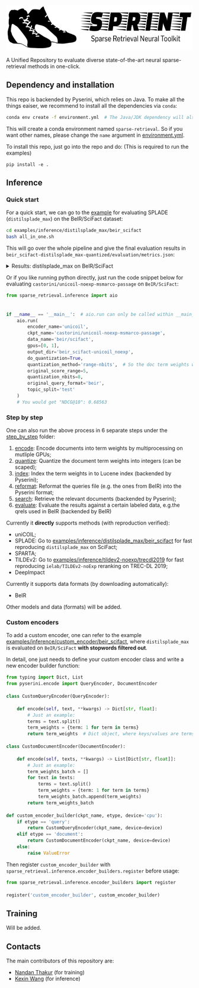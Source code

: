 <h1 align="center">
<img style="vertical-align:middle" width="620" height="120" src="./images/sprint-logo.png" />
</h1>

A Unified Repository to evaluate diverse state-of-the-art neural sparse-retrieval methods in one-click.

## Dependency and installation
This repo is backended by Pyserini, which relies on Java. To make all the things eaiser, we recommend to install all the dependencies via `conda`:
```bash
conda env create -f environment.yml  # The Java/JDK dependency will also be installed by running this
```
This will create a conda environment named `sparse-retrieval`. So if you want other names, please change the `name` argument in [environment.yml](environment.yml).

To install this repo, just go into the repo and do:  (This is required to run the examples)
```
pip install -e .
```


## Inference
### Quick start
For a quick start, we can go to the [example](examples/inference/distilsplade_max/beir_scifact/all_in_one.sh) for evaluating SPLADE (`distilsplade_max`) on the BeIR/SciFact dataset:
```bash
cd examples/inference/distilsplade_max/beir_scifact
bash all_in_one.sh
```
This will go over the whole pipeline and give the final evaluation results in `beir_scifact-distilsplade_max-quantized/evaluation/metrics.json`:

<details>
  <summary>Results: distilsplade_max on BeIR/SciFact</summary>
  
  ```bash
     cat beir_scifact-distilsplade_max-quantized/evaluation/metrics.json 
     # {
     #     "nDCG": {
     #         "NDCG@1": 0.60333,
     #         "NDCG@3": 0.65969,
     #         "NDCG@5": 0.67204,
     #         "NDCG@10": 0.6925,
     #         "NDCG@100": 0.7202,
     #         "NDCG@1000": 0.72753
     #     },
     #     "MAP": {
     #         "MAP@1": 0.57217,
     #     ...
     # }
  ```
</details>

Or if you like running python directly, just run the code snippet below for evaluating `castorini/unicoil-noexp-msmarco-passage` on `BeIR/SciFact`:
```python
from sparse_retrieval.inference import aio


if __name__ == '__main__':  # aio.run can only be called within __main__
    aio.run(
        encoder_name='unicoil',
        ckpt_name='castorini/unicoil-noexp-msmarco-passage',
        data_name='beir/scifact',
        gpus=[0, 1],
        output_dir='beir_scifact-unicoil_noexp',
        do_quantization=True,
        quantization_method='range-nbits',  # So the doc term weights will be quantized by `(term_weights / 5) * (2 ** 8)`
        original_score_range=5,
        quantization_nbits=8,
        original_query_format='beir',
        topic_split='test'
    )
    # You would get "NDCG@10": 0.68563
```
### Step by step
One can also run the above process in 6 separate steps under the [step_by_step](examples/inference/distilsplade_max/beir_scifact/step_by_step) folder:
1. [encode](examples/inference/distilsplade_max/beir_scifact/step_by_step/1.encode.beir_scifact-distilsplade_max-float.sh): Encode documents into term weights by multiprocessing on mutliple GPUs;
2. [quantize](examples/inference/distilsplade_max/beir_scifact/step_by_step/2.quantize.beir_scifact-distilsplade_max-2digits.sh): Quantize the document term weights into integers (can be scaped);
3. [index](examples/inference/distilsplade_max/beir_scifact/step_by_step/3.index.beir_scifact-distilsplade_max-2digits.sh): Index the term weights in to Lucene index (backended by Pyserini);
4. [reformat](examples/inference/distilsplade_max/beir_scifact/step_by_step/4.reformat_query.beir_scifact.sh): Reformat the queries file (e.g. the ones from BeIR) into the Pyserini format;
5. [search](examples/inference/distilsplade_max/beir_scifact/step_by_step/5.search.beir_scifact-distilsplade_max-2digits.sh): Retrieve the relevant documents (backended by Pyserini);
6. [evaluate](examples/inference/distilsplade_max/beir_scifact/step_by_step/6.evaluate.beir_scifact-distilsplade_max-2digits.sh): Evaluate the results against a certain labeled data, e.g.the qrels used in BeIR (backended by BeIR)

Currently it **directly** supports methods (with reproduction verified):
- uniCOIL;
- SPLADE: Go to [examples/inference/distilsplade_max/beir_scifact](examples/inference/distilsplade_max/beir_scifact) for fast reproducing `distilsplade_max` on SciFact;
- SPARTA;
- TILDEv2: Go to [examples/inference/tildev2-noexp/trecdl2019](examples/inference/tildev2-noexp/trecdl2019) for fast reproducing `ielab/TILDEv2-noExp` reranking on TREC-DL 2019;
- DeepImpact

Currently it supports data formats (by downloading automatically):
- BeIR

Other models and data (formats) will be added.

### Custom encoders
To add a custom encoder, one can refer to the example [examples/inference/custom_encoder/beir_scifact](examples/inference/custom_encoder/beir_scifact), where `distilsplade_max` is evaluated on `BeIR/SciFact` **with stopwords filtered out**.

In detail, one just needs to define your custom encoder class and write a new encoder builder function:
```python
from typing import Dict, List
from pyserini.encode import QueryEncoder, DocumentEncoder

class CustomQueryEncoder(QueryEncoder):

    def encode(self, text, **kwargs) -> Dict[str, float]:
        # Just an example:
        terms = text.split()
        term_weights = {term: 1 for term in terms}
        return term_weights  # Dict object, where keys/values are terms/term scores, resp.

class CustomDocumentEncoder(DocumentEncoder):

    def encode(self, texts, **kwargs) -> List[Dict[str, float]]:
        # Just an example:
        term_weights_batch = []
        for text in texts:
            terms = text.split()
            term_weights = {term: 1 for term in terms}
            term_weights_batch.append(term_weights)
        return term_weights_batch 

def custom_encoder_builder(ckpt_name, etype, device='cpu'):
    if etype == 'query':
        return CustomQueryEncoder(ckpt_name, device=device)        
    elif etype == 'document':
        return CustomDocumentEncoder(ckpt_name, device=device)
    else:
        raise ValueError
```
Then register `custom_encoder_builder` with `sparse_retrieval.inference.encoder_builders.register` before usage:
```python
from sparse_retrieval.inference.encoder_builders import register

register('custom_encoder_builder', custom_encoder_builder)
```

## Training
Will be added.

## Contacts
The main contributors of this repository are:

- [Nandan Thakur](https://github.com/Nthakur20) (for training)
- [Kexin Wang](https://github.com/kwang2049) (for inference)
